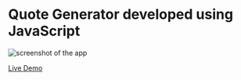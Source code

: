 # Quote Generator developed using JavaScript
 
![screenshot of the app](https://raw.githubusercontent.com/praveenorugantitech/praveenorugantitech-javascript-projects/master/praveenorugantitech-quote-generator/screenshot.PNG "Quote Generator")


[Live Demo](http://praveenorugantitech.github.io/praveenorugantitech-quote-generator-js/Demo/)


